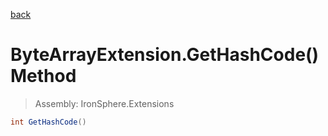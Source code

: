 ﻿

[back](/IronSphere.Extensions/types/ByteArrayExtension)

# ByteArrayExtension.GetHashCode() Method

> Assembly: IronSphere.Extensions

```csharp
int GetHashCode()
```



 